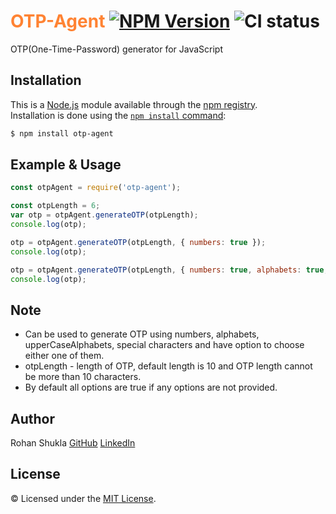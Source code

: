 # <span style="color:#ff8333">OTP-Agent</span> [![NPM Version](https://badge.fury.io/js/otp-agent.svg)](https://www.npmjs.com/package/otp-agent) ![CI status](https://img.shields.io/badge/build-passing-brightgreen.svg)

OTP(One-Time-Password) generator for JavaScript

## Installation

This is a [Node.js](https://nodejs.org/en/) module available through the
[npm registry](https://www.npmjs.com/).<br />
Installation is done using the
[`npm install` command](https://docs.npmjs.com/getting-started/installing-npm-packages-locally):

```bash
$ npm install otp-agent
```

## Example & Usage
```js
const otpAgent = require('otp-agent');

const otpLength = 6;
var otp = otpAgent.generateOTP(otpLength);
console.log(otp);

otp = otpAgent.generateOTP(otpLength, { numbers: true });
console.log(otp);

otp = otpAgent.generateOTP(otpLength, { numbers: true, alphabets: true, upperCaseAlphabets: true, specialChars: true });
console.log(otp);
```

## Note
* Can be used to generate OTP using numbers, alphabets, upperCaseAlphabets, special characters and have option to choose either one of them.
* otpLength - length of OTP, default length is 10 and OTP length cannot be more than 10 characters.
* By default all options are true if any options are not provided.

## Author
Rohan Shukla [GitHub](https://github.com/shuklarohan) [LinkedIn](https://www.linkedin.com/in/shuklarohan)

## License
© Licensed under the [MIT License](LICENSE).
